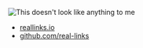![This doesn't look like anything to me](https://media.giphy.com/media/l2Sq1FvAfxpQaaNMc/giphy.gif)

- [reallinks.io](https://reallinks.io)
- [github.com/real-links](https://github.com/real-links)
